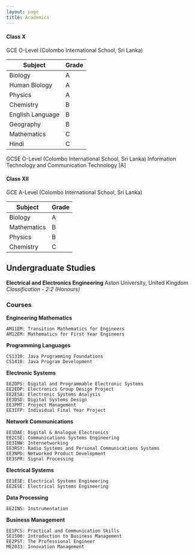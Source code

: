 ```yaml
---
layout: page
title: Academics
---
```


#### Class X

GCE O-Level (Colombo International School, Sri Lanka)

|          Subject | Grade |
| ---------------- | ----- |
|          Biology | 	 A |
|    Human Biology | 	 A | 
|          Physics | 	 A |
|        Chemistry | 	 B |
| English Language | 	 B |
|        Geography | 	 B |
|      Mathematics | 	 C |
|            Hindi | 	 C |

GCSE O-Level (Colombo International School, Sri Lanka)
Information Technology and Communication Technology [A]

#### Class XII

GCE A-Level (Colombo International School, Sri Lanka)

|     Subject | Grade |
| ----------- | ----- |
|     Biology | 	A |
| Mathematics | 	B |
|     Physics | 	B |
|   Chemistry | 	C |

## Undergraduate Studies

**Electrical and Electronics Engineering**
Aston University, United Kingdom
*Classification - 2:2 (Honours)*

### Courses

**Engineering Mathematics**

```
AM11EM: Transition Mathematics for Engineers
AM12EM: Mathematics for First Year Engineers
```

**Programming Languages**

```
CS1310: Java Programming Foundations
CS1410: Java Program Development
```

**Electronic Systems**

```
EE2DPS: Digital and Programmable Electronic Systems
EE2EDP: Electronics Group Design Project
EE2ESA: Electronic Systems Analysis
EE3DSD: Digital Systems Design
EE3PMT: Project Management
EE3IFP: Individual Final Year Project
```

**Network Communications**

```
EE1DAE: Digital & Analogue Electronics
EE2CSE: Communications Systems Engineering
EE3INW: Internetworking
EE3RSY: Radio Systems and Personal Communications Systems
EE3NPD: Networked Product Development
EE3SPR: Signal Processing
```

**Electrical Systems**

```
EE1ESE: Electrical Systems Engineering
EE2ESE: Electrical Systems Engineering
```

**Data Processing**

```
EE2INS: Instrumentation
```

**Business Management**

```
EE1PCS: Practical and Communication Skills
SE1500: Introduction to Business Management
EE2PST: The Professional Engineer
ME2033: Innovation Management
```
